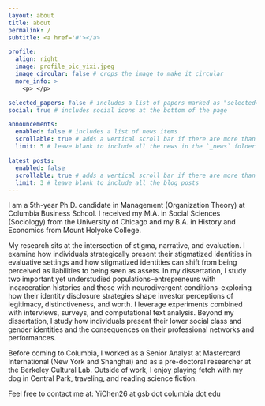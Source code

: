 ```yaml
---
layout: about
title: about
permalink: /
subtitle: <a href='#'></a>

profile:
  align: right
  image: profile_pic_yixi.jpeg
  image_circular: false # crops the image to make it circular
  more_info: > 
    <p> </p>

selected_papers: false # includes a list of papers marked as "selected={true}"
social: true # includes social icons at the bottom of the page

announcements:
  enabled: false # includes a list of news items
  scrollable: true # adds a vertical scroll bar if there are more than 3 news items
  limit: 5 # leave blank to include all the news in the `_news` folder

latest_posts:
  enabled: false
  scrollable: true # adds a vertical scroll bar if there are more than 3 new posts items
  limit: 3 # leave blank to include all the blog posts
---
```


I am a 5th-year Ph.D. candidate in Management (Organization Theory) at Columbia Business School. I received my M.A. in Social Sciences (Sociology) from the University of Chicago and my B.A. in History and Economics from Mount Holyoke College. 

My research sits at the intersection of stigma, narrative, and evaluation. I examine how individuals strategically present their stigmatized identities in evaluative settings and how stigmatized identities can shift from being perceived as liabilities to being seen as assets. In my dissertation, I study two important yet understudied populations–entrepreneurs with incarceration histories and those with neurodivergent conditions–exploring how their identity disclosure strategies shape investor perceptions of legitimacy, distinctiveness, and worth. I leverage experiments combined with interviews, surveys, and computational text analysis. Beyond my dissertation, I study how individuals present their lower social class and gender identities and the consequences on their professional networks and performances.

Before coming to Columbia, I worked as a Senior Analyst at Mastercard International (New York and Shanghai) and as a pre-doctoral researcher at the Berkeley Cultural Lab. Outside of work, I enjoy playing fetch with my dog in Central Park, traveling, and reading science fiction.

Feel free to contact me at: YiChen26 at gsb dot columbia dot edu